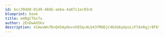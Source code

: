 ```yaml
---
id: bcc39dd8-81d9-48db-ae6a-4a87c1ec93cb
blueprint: book
title: m4RgCTbx7u
author: 2EnDwAX5kv
description: 41mwxWn7DvQ4SAyOovvhO3qcALb43fMUDjC4bSG6ykpuLiFl6xRgjr8FbYu29NGKy4CfKxlutNggj8Fqw0UCqfbV1JWENl7cnkoa
---
```

